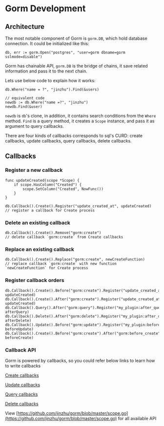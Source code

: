# Gorm Development

## Architecture

The most notable component of Gorm is `gorm.DB`, which hold database connection. It could be initialized like this:

    db, err := gorm.Open("postgres", "user=gorm dbname=gorm sslmode=disable")

Gorm has chainable API, `gorm.DB` is the bridge of chains, it save related information and pass it to the next chain.

Lets use below code to explain how it works:

    db.Where("name = ?", "jinzhu").Find(&users)

    // equivalent code
    newdb := db.Where("name =?", "jinzhu")
    newdb.Find(&user)

`newdb` is `db`'s clone, in addition, it contains search conditions from the `Where` method.
`Find` is a query method, it creates a `Scope` instance, and pass it as argument to query callbacks.

There are four kinds of callbacks corresponds to sql's CURD: create callbacks, update callbacks, query callbacks, delete callbacks.

## Callbacks

### Register a new callback

    func updateCreated(scope *Scope) {
        if scope.HasColumn("Created") {
            scope.SetColumn("Created", NowFunc())
        }
    }

    db.Callback().Create().Register("update_created_at", updateCreated)
    // register a callback for Create process

### Delete an existing callback

    db.Callback().Create().Remove("gorm:create")
    // delete callback `gorm:create` from Create callbacks

### Replace an existing callback

    db.Callback().Create().Replace("gorm:create", newCreateFunction)
    // replace callback `gorm:create` with new function `newCreateFunction` for Create process

### Register callback orders

    db.Callback().Create().Before("gorm:create").Register("update_created_at", updateCreated)
    db.Callback().Create().After("gorm:create").Register("update_created_at", updateCreated)
    db.Callback().Query().After("gorm:query").Register("my_plugin:after_query", afterQuery)
    db.Callback().Delete().After("gorm:delete").Register("my_plugin:after_delete", afterDelete)
    db.Callback().Update().Before("gorm:update").Register("my_plugin:before_update", beforeUpdate)
    db.Callback().Create().Before("gorm:create").After("gorm:before_create").Register("my_plugin:before_create", beforeCreate)

### Callback API

Gorm is powered by callbacks, so you could refer below links to learn how to write callbacks

[Create callbacks](https://github.com/jinzhu/gorm/blob/master/callback_create.go)

[Update callbacks](https://github.com/jinzhu/gorm/blob/master/callback_update.go)

[Query callbacks](https://github.com/jinzhu/gorm/blob/master/callback_create.go)

[Delete callbacks](https://github.com/jinzhu/gorm/blob/master/callback_delete.go)

View [https://github.com/jinzhu/gorm/blob/master/scope.go](https://github.com/jinzhu/gorm/blob/master/scope.go) for all available API
